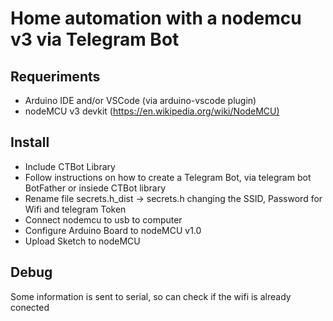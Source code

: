 # Home automation with a nodemcu v3 via Telegram Bot

## Requeriments

- Arduino IDE and/or VSCode (via arduino-vscode plugin)
- nodeMCU v3 devkit (<https://en.wikipedia.org/wiki/NodeMCU)>

## Install

- Include CTBot Library
- Follow instructions on how to create a Telegram Bot, via telegram bot BotFather or insiede CTBot library
- Rename file secrets.h_dist -> secrets.h changing the SSID, Password for Wifi and telegram Token
- Connect nodemcu to usb to computer
- Configure Arduino Board to nodeMCU v1.0
- Upload Sketch to nodeMCU

## Debug

Some information is sent to serial, so can check if the wifi is already conected
